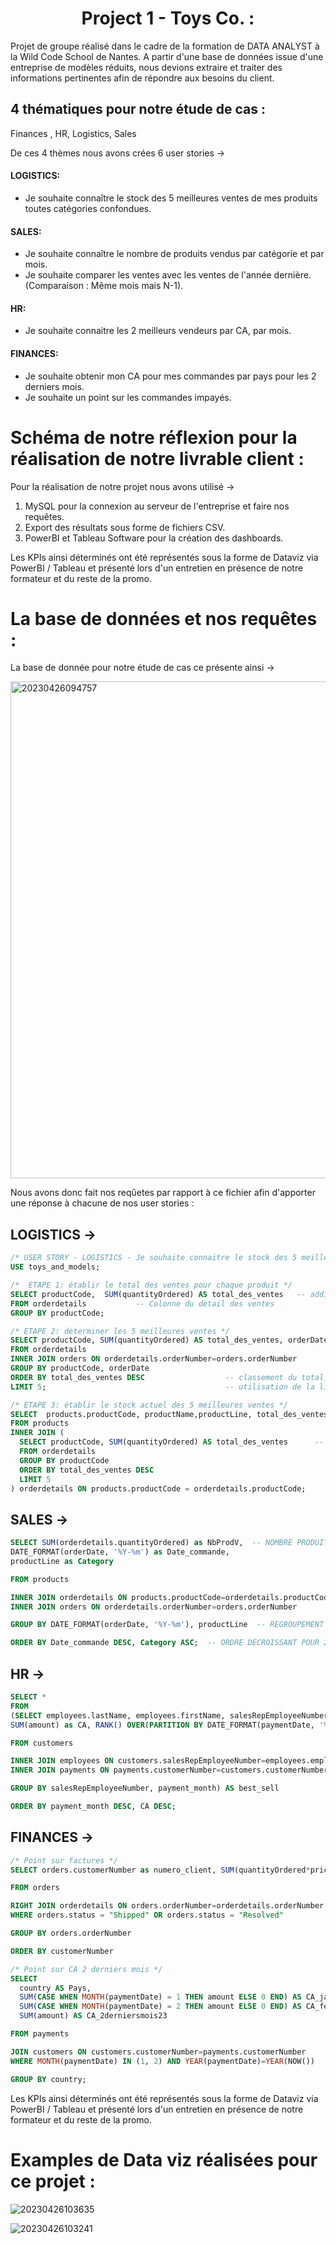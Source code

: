 <div align="center">
  <center><h1>Project 1 - Toys Co. :</h1></center>
</div>


Projet de groupe réalisé dans le cadre de la formation de DATA ANALYST à la Wild Code School de Nantes. A partir d'une base de données issue d'une entreprise de modèles réduits, nous devions extraire et traiter des informations pertinentes afin de répondre aux besoins du client.

## 4 thématiques pour notre étude de cas :

Finances , HR, Logistics, Sales

De ces 4 thèmes nous avons crées 6 user stories ->

#### LOGISTICS: 

- Je souhaite connaître le stock des 5 meilleures ventes de mes produits toutes catégories confondues.

#### SALES: 

- Je souhaite connaître le nombre de produits vendus par catégorie et par mois.
- Je souhaite comparer les ventes avec les ventes de l'année dernière. (Comparaison : Même mois mais N-1).

#### HR: 

- Je souhaite connaitre les 2 meilleurs vendeurs par CA, par mois.

#### FINANCES: 

- Je souhaite obtenir mon CA pour mes commandes par pays pour les 2 derniers mois. 
- Je souhaite un point sur les commandes impayés.

# Schéma de notre réflexion pour la réalisation de notre livrable client :

Pour la réalisation de notre projet nous avons utilisé ->

1. MySQL pour la connexion au serveur de l'entreprise et faire nos requêtes.
2. Export des résultats sous forme de fichiers CSV.
3. PowerBI et Tableau Software pour la création des dashboards.

Les KPIs ainsi déterminés ont été représentés sous la forme de Dataviz via PowerBI / Tableau et présenté lors d'un entretien en présence de notre formateur et du reste de la promo.

# La base de données et nos requêtes :

La base de donnée pour notre étude de cas ce présente ainsi ->

<img width="795" alt="20230426094757" src="https://user-images.githubusercontent.com/127731574/234506340-d27574d9-09b4-4576-a3b6-763d9a95f53b.png">

Nous avons donc fait nos reqûetes par rapport à ce fichier afin d'apporter une réponse à chacune de nos user stories :

## LOGISTICS ->

```sql
/* USER STORY - LOGISTICS - Je souhaite connaitre le stock des 5 meilleures ventes de mes produits toutes catégories confondues. */
USE toys_and_models;

/*  ETAPE 1: établir le total des ventes pour chaque produit */ 
SELECT productCode,  SUM(quantityOrdered) AS total_des_ventes	-- addition des produits vendus (total_des_ventes) sélectionnés par ID
FROM orderdetails			-- Colonne du détail des ventes
GROUP BY productCode;

/* ETAPE 2: déterminer les 5 meilleures ventes */
SELECT productCode, SUM(quantityOrdered) AS total_des_ventes, orderDate
FROM orderdetails
INNER JOIN orders ON orderdetails.orderNumber=orders.orderNumber
GROUP BY productCode, orderDate
ORDER BY total_des_ventes DESC					-- classement du total_des_ventes par ordre décroissant
LIMIT 5;										-- utilisation de la limite pour sélectionner les 5 premiers

/* ETAPE 3: établir le stock actuel des 5 meilleures ventes */ 
SELECT  products.productCode, productName,productLine, total_des_ventes,quantityInStock
FROM products
INNER JOIN (
  SELECT productCode, SUM(quantityOrdered) AS total_des_ventes		-- JOINTURE  DE LA TABLE products AVEC LA REQUETE ETAPE 2
  FROM orderdetails													 
  GROUP BY productCode
  ORDER BY total_des_ventes DESC
  LIMIT 5
) orderdetails ON products.productCode = orderdetails.productCode;
```
## SALES ->

```sql
SELECT SUM(orderdetails.quantityOrdered) as NbProdV,  -- NOMBRE PRODUIT COMMANDE = VOLUMES DE VENTES
DATE_FORMAT(orderDate, '%Y-%m') as Date_commande, 
productLine as Category

FROM products

INNER JOIN orderdetails ON products.productCode=orderdetails.productCode  -- JOINTURE INNER POUR DONNEES CORRESPONDANTES ENTRE LES TABLES
INNER JOIN orders ON orderdetails.orderNumber=orders.orderNumber

GROUP BY DATE_FORMAT(orderDate, '%Y-%m'), productLine  -- REGROUPEMENT PAR DATE

ORDER BY Date_commande DESC, Category ASC;  -- ORDRE DECROISSANT POUR 2023 FIRST
```

## HR ->

```sql
SELECT *
FROM
(SELECT employees.lastName, employees.firstName, salesRepEmployeeNumber, DATE_FORMAT(paymentDate, '%Y-%m') as payment_month, 
SUM(amount) as CA, RANK() OVER(PARTITION BY DATE_FORMAT(paymentDate, '%Y-%m') ORDER BY SUM(amount) DESC) AS ranking

FROM customers

INNER JOIN employees ON customers.salesRepEmployeeNumber=employees.employeeNumber
INNER JOIN payments ON payments.customerNumber=customers.customerNumber

GROUP BY salesRepEmployeeNumber, payment_month) AS best_sell

ORDER BY payment_month DESC, CA DESC;
```

## FINANCES ->

```sql
/* Point sur factures */
SELECT orders.customerNumber as numero_client, SUM(quantityOrdered*priceEach) AS montant_commande, orders.orderNumber AS numero_commande, orders.status AS statut_commande, orders.orderDate AS date_commande

FROM orders

RIGHT JOIN orderdetails ON orders.orderNumber=orderdetails.orderNumber
WHERE orders.status = "Shipped" OR orders.status = "Resolved" 

GROUP BY orders.orderNumber

ORDER BY customerNumber
```

```sql
/* Point sur CA 2 derniers mois */
SELECT 
  country AS Pays, 
  SUM(CASE WHEN MONTH(paymentDate) = 1 THEN amount ELSE 0 END) AS CA_janv23,
  SUM(CASE WHEN MONTH(paymentDate) = 2 THEN amount ELSE 0 END) AS CA_fev23,
  SUM(amount) AS CA_2derniersmois23

FROM payments

JOIN customers ON customers.customerNumber=payments.customerNumber
WHERE MONTH(paymentDate) IN (1, 2) AND YEAR(paymentDate)=YEAR(NOW())

GROUP BY country;
```

Les KPIs ainsi déterminés ont été représentés sous la forme de Dataviz via PowerBI / Tableau et présenté lors d'un entretien en présence de notre formateur et du reste de la promo.

# Examples de Data viz réalisées pour ce projet :

![20230426103635](https://user-images.githubusercontent.com/127731574/234518896-27aa95a6-74c8-4ef0-b4a3-aabfd091e951.png)

![20230426103241](https://user-images.githubusercontent.com/127731574/234517837-274b1386-e92e-4160-8753-f3f0cefc1e37.png)
